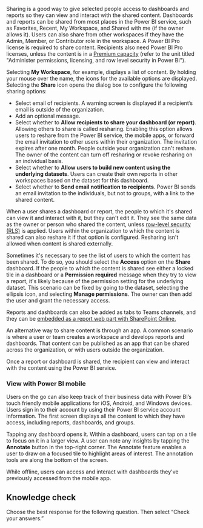 Sharing is a good way to give selected people access to dashboards and reports so they can view and interact with the shared content. Dashboards and reports can be shared from most places in the Power BI service, such as Favorites, Recent, My Workspace, and Shared with me (if the owner allows it). Users can also share from other workspaces if they have the Admin, Member, or Contributor role in the workspace. A Power BI Pro license is required to share content. Recipients also need Power BI Pro licenses, unless the content is in a [Premium capacity](https://docs.microsoft.com/power-bi/service-premium-what-is?azure-portal=true) (refer to the unit titled "Administer permissions, licensing, and row level security in Power BI").

Selecting **My Workspace**, for example, displays a list of content. By holding your mouse over the name, the icons for the available options are displayed. Selecting the **Share** icon opens the dialog box to configure the following sharing options:

 *  Select email of recipients. A warning screen is displayed if a recipient’s email is outside of the organization.
 *  Add an optional message.
 *  Select whether to **Allow recipients to share your dashboard (or report)**. Allowing others to share is called resharing. Enabling this option allows users to reshare from the Power BI service, the mobile apps, or forward the email invitation to other users within their organization. The invitation expires after one month. People outside your organization can't reshare. The owner of the content can turn off resharing or revoke resharing on an individual basis.
 *  Select whether to **Allow users to build new content using the underlying datasets**. Users can create their own reports in other workspaces based on the dataset for this dashboard.
 *  Select whether to **Send email notification to recipients**. Power BI sends an email invitation to the individuals, but not to groups, with a link to the shared content.

When a user shares a dashboard or report, the people to which it's shared can view it and interact with it, but they can't edit it. They see the same data as the owner or person who shared the content, unless [row-level security (RLS)](https://docs.microsoft.com/power-bi/service-admin-rls?azure-portal=true) is applied. Users within the organization to which the content is shared can also reshare it if that option is configured. Resharing isn't allowed when content is shared externally.

Sometimes it's necessary to see the list of users to which the content has been shared. To do so, you should select the **Access** option on the **Share** dashboard. If the people to which the content is shared see either a locked tile in a dashboard or a **Permission required** message when they try to view a report, it's likely because of the permission setting for the underlying dataset. This scenario can be fixed by going to the dataset, selecting the ellipsis icon, and selecting **Manage permissions**. The owner can then add the user and grant the necessary access.

Reports and dashboards can also be added as tabs to Teams channels, and they can be [embedded as a report web part with SharePoint Online.](https://docs.microsoft.com/power-bi/service-embed-report-spo?azure-portal=true)

An alternative way to share content is through an app. A common scenario is where a user or team creates a workspace and develops reports and dashboards. That content can be published as an app that can be shared across the organization, or with users outside the organization.

Once a report or dashboard is shared, the recipient can view and interact with the content using the Power BI service.

### View with Power BI mobile

Users on the go can also keep track of their business data with Power BI’s touch friendly mobile applications for iOS, Android, and Windows devices. Users sign in to their account by using their Power BI service account information. The first screen displays all the content to which they have access, including reports, dashboards, and groups.

Tapping any dashboard opens it. Within a dashboard, users can tap on a tile to focus on it in a larger view. A user can note any insights by tapping the **Annotate** button in the top-right corner. The Annotate feature enables a user to draw on a focused tile to highlight areas of interest. The annotation tools are along the bottom of the screen.

While offline, users can access and interact with dashboards they've previously accessed from the mobile app.

## Knowledge check

Choose the best response for the following question. Then select “Check your answers.”
